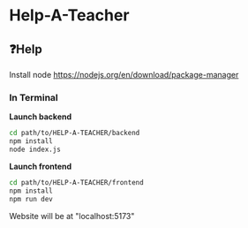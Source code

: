 # Help-A-Teacher

## ❓Help 

Install node 
https://nodejs.org/en/download/package-manager

### In Terminal


**Launch backend**
```bash
cd path/to/HELP-A-TEACHER/backend
npm install
node index.js
```

**Launch frontend**
```bash
cd path/to/HELP-A-TEACHER/frontend
npm install
npm run dev
```

Website will be at "localhost:5173"

<br>